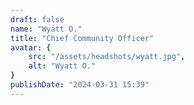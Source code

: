 ```yaml
---
draft: false
name: "Wyatt O."
title: "Chief Community Officer"
avatar: {
    src: "/assets/headshots/wyatt.jpg",
    alt: "Wyatt O."
}
publishDate: "2024-03-31 15:39"
---
```

